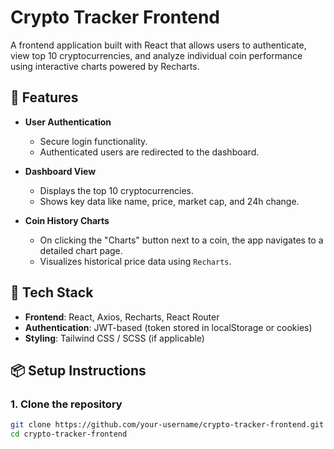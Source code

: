 # Crypto Tracker Frontend

A frontend application built with React that allows users to authenticate, view top 10 cryptocurrencies, and analyze individual coin performance using interactive charts powered by Recharts.

## 🔐 Features

- **User Authentication**  
  - Secure login functionality.
  - Authenticated users are redirected to the dashboard.

- **Dashboard View**
  - Displays the top 10 cryptocurrencies.
  - Shows key data like name, price, market cap, and 24h change.

- **Coin History Charts**
  - On clicking the "Charts" button next to a coin, the app navigates to a detailed chart page.
  - Visualizes historical price data using `Recharts`.

## 🚀 Tech Stack

- **Frontend**: React, Axios, Recharts, React Router
- **Authentication**: JWT-based (token stored in localStorage or cookies)
- **Styling**: Tailwind CSS / SCSS (if applicable)

## 📦 Setup Instructions

### 1. Clone the repository

```bash
git clone https://github.com/your-username/crypto-tracker-frontend.git
cd crypto-tracker-frontend
